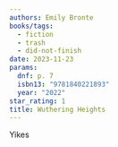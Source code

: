 ```yaml
---
authors: Emily Bronte
books/tags:
  - fiction
  - trash
  - did-not-finish
date: 2023-11-23
params:
  dnf: p. 7
  isbn13: "9781840221893"
  year: "2022"
star_rating: 1
title: Wuthering Heights
---
```


Yikes

<!--more-->
